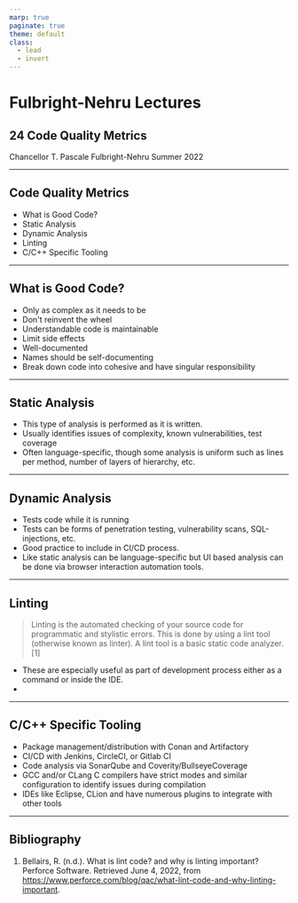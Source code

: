 ```yaml
---
marp: true
paginate: true
theme: default
class:
  - lead
  - invert
---
```


# Fulbright-Nehru Lectures
## 24 Code Quality Metrics


Chancellor T. Pascale
Fulbright-Nehru
Summer 2022

-------------------------------
## Code Quality Metrics

- What is Good Code?
- Static Analysis
- Dynamic Analysis
- Linting
- C/C++ Specific Tooling

-------------------------------
## What is Good Code?

- Only as complex as it needs to be
- Don't reinvent the wheel
- Understandable code is maintainable
- Limit side effects
- Well-documented
- Names should be self-documenting
- Break down code into cohesive and have singular responsibility

-------------------------------
## Static Analysis

- This type of analysis is performed as it is written.
- Usually identifies issues of complexity, known vulnerabilities, test coverage
- Often language-specific, though some analysis is uniform such as lines per method, number of layers of hierarchy, etc.

-------------------------------
## Dynamic Analysis

- Tests code while it is running
- Tests can be forms of penetration testing, vulnerability scans, SQL-injections, etc.
- Good practice to include in CI/CD process.
- Like static analysis can be language-specific but UI based analysis can be done via browser interaction automation tools.

-------------------------------
## Linting

>Linting is the automated checking of your source code for programmatic and stylistic errors. This is done by using a lint tool (otherwise known as linter). A lint tool is a basic static code analyzer. [1]

- These are especially useful as part of development process either as a command or inside the IDE.
- 

-------------------------------
## C/C++ Specific Tooling

- Package management/distribution with Conan and Artifactory
- CI/CD with Jenkins, CircleCI, or Gitlab CI
- Code analysis via SonarQube and Coverity/BullseyeCoverage
- GCC and/or CLang C compilers have strict modes and similar configuration to identify issues during compilation
- IDEs like Eclipse, CLion and have numerous plugins to integrate with other tools

-------------------------------
## Bibliography

1. Bellairs, R. (n.d.). What is lint code? and why is linting important? Perforce Software. Retrieved June 4, 2022, from https://www.perforce.com/blog/qac/what-lint-code-and-why-linting-important.